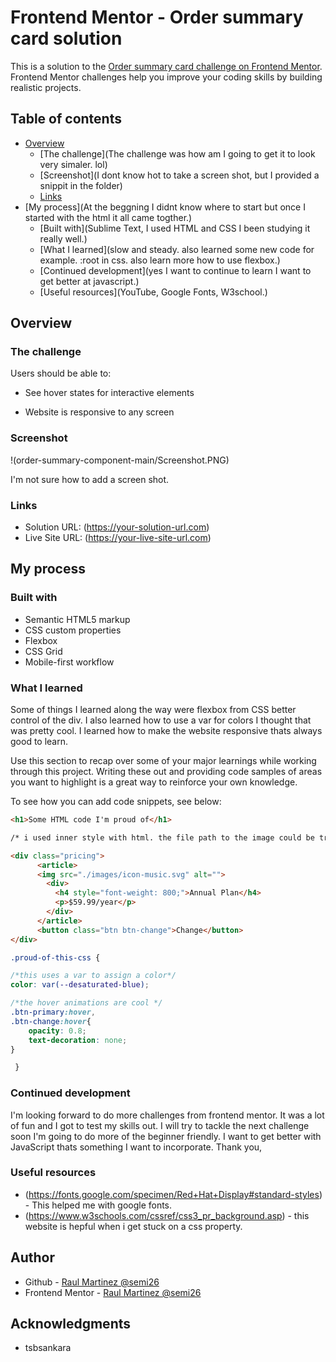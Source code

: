 # Frontend Mentor - Order summary card solution

This is a solution to the [Order summary card challenge on Frontend Mentor](https://www.frontendmentor.io/challenges/order-summary-component-QlPmajDUj). Frontend Mentor challenges help you improve your coding skills by building realistic projects. 

## Table of contents

- [Overview](#overview)
  - [The challenge](The challenge was how am I going to get it to look very simaler. lol)
  - [Screenshot](I dont know hot to take a screen shot, but I provided a snippit in the folder)
  - [Links]("https://fonts.google.com/specimen/Red+Hat+Display#standard-styles" "https://www.w3schools.com/cssref/css3_pr_background.asp" )
- [My process](At the beggning I didnt know where to start but once I started with the html it all came togther.)
  - [Built with](Sublime Text, I used HTML and CSS I been studying it really well.)
  - [What I learned](slow and steady. also learned some new code for example. :root in css. also learn more how to use flexbox.)
  - [Continued development](yes I want to continue to learn I want to get better at javascript.)
  - [Useful resources](YouTube, Google Fonts, W3school.)

## Overview

### The challenge

Users should be able to:

- See hover states for interactive elements

- Website is responsive to any screen


### Screenshot

!(order-summary-component-main/Screenshot.PNG)

I'm not sure how to add a screen shot.

### Links

- Solution URL: (https://your-solution-url.com)
- Live Site URL: (https://your-live-site-url.com)

## My process

### Built with

- Semantic HTML5 markup
- CSS custom properties
- Flexbox
- CSS Grid
- Mobile-first workflow


### What I learned

Some of things I learned along the way were flexbox from CSS better control of the div. I also learned how to use a var for colors I thought that was pretty cool. I learned how to make the website responsive thats always good to learn. 



Use this section to recap over some of your major learnings while working through this project. Writing these out and providing code samples of areas you want to highlight is a great way to reinforce your own knowledge.

To see how you can add code snippets, see below:

```html
<h1>Some HTML code I'm proud of</h1>

/* i used inner style with html. the file path to the image could be tricky*/

<div class="pricing">
      <article>
      <img src="./images/icon-music.svg" alt="">
        <div>
          <h4 style="font-weight: 800;">Annual Plan</h4> 
          <p>$59.99/year</p>
        </div>
      </article>
      <button class="btn btn-change">Change</button>
</div>


```
```css
.proud-of-this-css {

/*this uses a var to assign a color*/
color: var(--desaturated-blue);

/*the hover animations are cool */
.btn-primary:hover,
.btn-change:hover{
	opacity: 0.8;
	text-decoration: none;
}

 }
```

### Continued development

I'm looking forward to do more challenges from frontend mentor. It was a lot of fun and I got to test my skills out. I will try to tackle the next challenge soon I'm going to do more of the beginner friendly. I want to get better with JavaScript thats something I want to incorporate.
Thank you,


### Useful resources

- (https://fonts.google.com/specimen/Red+Hat+Display#standard-styles) - This helped me with google fonts.
- (https://www.w3schools.com/cssref/css3_pr_background.asp) - this website is hepful when i get stuck on a css property.

## Author

- Github - [Raul Martinez @semi26](https://github.com/semi26)
- Frontend Mentor - [Raul Martinez @semi26](https://www.frontendmentor.io/profile/semi26)

## Acknowledgments
- tsbsankara
